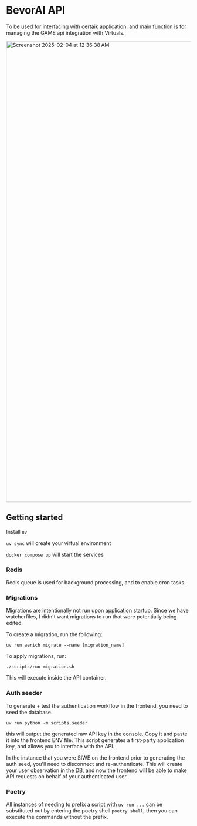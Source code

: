 # BevorAI API

To be used for interfacing with certaik application, and main function is for managing the GAME api integration with Virtuals.

<img width="1255" alt="Screenshot 2025-02-04 at 12 36 38 AM" src="https://github.com/user-attachments/assets/daff389e-00b2-490d-b420-ec9cf0ccc5af" />

## Getting started

Install `uv`

`uv sync` will create your virtual environment

`docker compose up` will start the services

### Redis

Redis queue is used for background processing, and to enable cron tasks.

### Migrations

Migrations are intentionally not run upon application startup. Since we have watcherfiles, I didn't want migrations to run that were potentially being edited.

To create a migration, run the following:

`uv run aerich migrate --name [migration_name]`

To apply migrations, run:

`./scripts/run-migration.sh`

This will execute inside the API container.

### Auth seeder

To generate + test the authentication workflow in the frontend, you need to seed the database.

`uv run python -m scripts.seeder`

this will output the generated raw API key in the console. Copy it and paste it into the frontend ENV file. This script generates a first-party application key, and allows you to interface with the API.

In the instance that you were SIWE on the frontend prior to generating the auth seed, you'll need to disconnect and re-authenticate. This will create your user observation in the DB, and now the frontend will be able to make API requests on behalf of your authenticated user.

### Poetry

All instances of needing to prefix a script with `uv run ...` can be substituted out by entering the poetry shell `poetry shell`, then you can execute the commands without the prefix.
